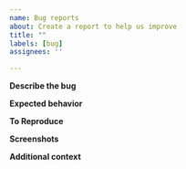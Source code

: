 ```yaml
---
name: Bug reports
about: Create a report to help us improve
title: ""
labels: [bug]
assignees: ''

---
```


**Describe the bug**
<!-- A clear and concise description of what the bug is.-->

**Expected behavior**
<!-- A clear and concise description of what you expected to happen.-->

**To Reproduce**
<!--
Steps to reproduce the behavior:
1. Go to '...'
2. Click on '....'
3. Scroll down to '....'
4. See error
-->

**Screenshots**
<!-- If applicable, add screenshots to help explain your problem.-->


**Additional context**
<!-- Add any other context about the problem here. -->